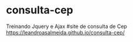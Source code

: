 # consulta-cep

Treinando Jquery e Ajax
#site de consulta de Cep
https://leandroasalmeida.github.io/consulta-cep/

